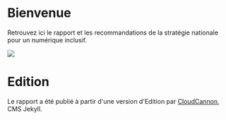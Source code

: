 # Bienvenue

Retrouvez ici le rapport et les recommandations de la stratégie nationale pour un numérique inclusif.

![](https://societenumerique.gouv.fr/wp-content/uploads/2018/01/logomarianne_typo-sombre.png)

# Edition

Le rapport a été publié à partir d'une version d'Edition par [CloudCannon](http://cloudcannon.com/), CMS Jekyll.

